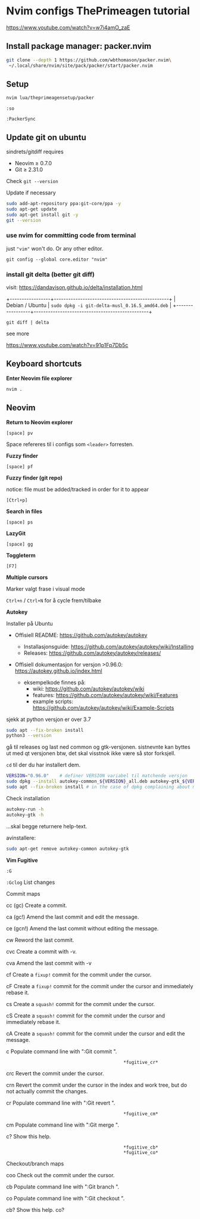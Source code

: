 # Nvim configs ThePrimeagen tutorial

https://www.youtube.com/watch?v=w7i4amO_zaE

## Install package manager: packer.nvim

```bash
git clone --depth 1 https://github.com/wbthomason/packer.nvim\
 ~/.local/share/nvim/site/pack/packer/start/packer.nvim
```

## Setup

```bash
nvim lua/theprimeagensetup/packer
```

`:so`

`:PackerSync`

## Update git on ubuntu

sindrets/gitdiff requires
- Neovim ≥ 0.7.0
- Git ≥ 2.31.0

Check `git --version`

Update if necessary

```bash
sudo add-apt-repository ppa:git-core/ppa -y
sudo apt-get update
sudo apt-get install git -y
git --version
```

### use nvim for committing code from terminal

just `"vim"` won't do. Or any other editor.

`git config --global core.editor "nvim"`

### install git delta (better git diff)

visit: https://dandavison.github.io/delta/installation.html

+-----------------+------------------------------------------------+
| Debian / Ubuntu | `sudo dpkg -i git-delta-musl_0.16.5_amd64.deb` |
+-----------------+------------------------------------------------+

`git diff | delta`

see more

https://www.youtube.com/watch?v=91p1Fp7Db5c

## Keyboard shortcuts

**Enter Neovim file explorer**

```bash
nvim .
```

## Neovim

**Return to Neovim explorer**

`[space] pv`

Space refereres til i configs som `<leader>` forresten.

**Fuzzy finder** 

`[space] pf`

**Fuzzy finder (git repo)** 

notice: file must be added/tracked in order for it to appear

`[Ctrl+p]`

**Search in files** 

`[space] ps`

**LazyGit**

`[space] gg`

**Toggleterm**

`[F7]`

**Multiple cursors**

Marker valgt frase i visual mode

`Ctrl+n` / `Ctrl+N` for å cycle frem/tilbake

**Autokey**

Installer på Ubuntu

- Offisiell README: https://github.com/autokey/autokey
  - Installasjonsguide: https://github.com/autokey/autokey/wiki/Installing
  - Releases: https://github.com/autokey/autokey/releases/

- Offisiell dokumentasjon for versjon >0.96.0: https://autokey.github.io/index.html
  - eksempelkode finnes på:
    - wiki: https://github.com/autokey/autokey/wiki
    - features: https://github.com/autokey/autokey/wiki/Features
    - example scripts: https://github.com/autokey/autokey/wiki/Example-Scripts


sjekk at python versjon er over 3.7

```bash
sudo apt --fix-broken install
python3 --version
```

gå til releases og last ned common og gtk-versjonen. sistnevnte kan byttes ut med qt versjonen btw, det skal visstnok ikke være så stor forksjell.

`cd` til der du har installert dem.

```bash
VERSION="0.96.0"    # definer VERSION variabel til matchende versjon
sudo dpkg --install autokey-common_${VERSION}_all.deb autokey-gtk_${VERSION}_all.deb
sudo apt --fix-broken install # in the case of dpkg complaining about missing dependencies, it is crucial to run this command
```

Check installation

```bash
autokey-run -h
autokey-gtk -h
```

...skal begge returnere help-text.

avinstallere:

```bash
sudo apt-get remove autokey-common autokey-gtk
```

**Vim Fugitive**

`:G`

`:Gclog` List changes

Commit maps  

cc (gc)                     Create a commit.

ca (gc!)                     Amend the last commit and edit the message.

ce (gcn!)                      Amend the last commit without editing the message.

cw                      Reword the last commit.

cvc                     Create a commit with -v.

cva                     Amend the last commit with -v

cf                      Create a `fixup!` commit for the commit under the
                        cursor.

cF                      Create a `fixup!` commit for the commit under the
                        cursor and immediately rebase it.

cs                      Create a `squash!` commit for the commit under the
                        cursor.

cS                      Create a `squash!` commit for the commit under the
                        cursor and immediately rebase it.

cA                      Create a `squash!` commit for the commit under the
                        cursor and edit the message.

c<Space>                Populate command line with ":Git commit ".

                                                *fugitive_cr*
crc                     Revert the commit under the cursor.

crn                     Revert the commit under the cursor in the index and
                        work tree, but do not actually commit the changes.

cr<Space>               Populate command line with ":Git revert ".

                                                *fugitive_cm*
cm<Space>               Populate command line with ":Git merge ".

c?                      Show this help.

                                                *fugitive_cb*
                                                *fugitive_co*
Checkout/branch maps  

coo                     Check out the commit under the cursor.

cb<Space>               Populate command line with ":Git branch ".

co<Space>               Populate command line with ":Git checkout ".

cb?                     Show this help.
co?


